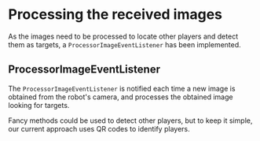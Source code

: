 # Processing the received images
As the images need to be processed to locate other players and detect them as targets, a `ProcessorImageEventListener` has been implemented.


## ProcessorImageEventListener
The `ProcessorImageEventListener` is notified each time a new image is obtained from the robot's camera, and processes the obtained image looking for targets.

Fancy methods could be used to detect other players, but to keep it simple, our current approach uses QR codes to identify players. 